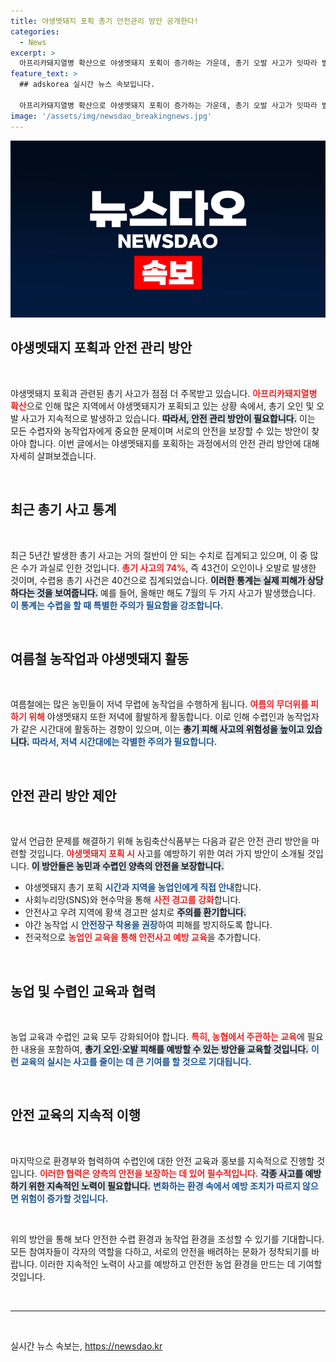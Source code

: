 ```yaml
---
title: 야생멧돼지 포획 총기 안전관리 방안 공개한다!
categories:
  - News
excerpt: >
  아프리카돼지열병 확산으로 야생멧돼지 포획이 증가하는 가운데, 총기 오발 사고가 잇따라 발생하고 있습니다. 농식품부는 농업인 안전을 위한 종합 대책을 마련하여 예방에 나섭니다.
feature_text: >
  ## adskorea 실시간 뉴스 속보입니다.

  아프리카돼지열병 확산으로 야생멧돼지 포획이 증가하는 가운데, 총기 오발 사고가 잇따라 발생하고 있습니다. 농식품부는 농업인 안전을 위한 종합 대책을 마련하여 예방에 나섭니다.
image: '/assets/img/newsdao_breakingnews.jpg'
---
```


<p><img src="/assets/img/newsdao_breakingnews.jpg" alt="adskorea 속보" /></p>

<h2 data-ke-size="size26">야생멧돼지 포획과 안전 관리 방안</h2>

<p data-ke-size="size16">&nbsp;</p>

<p>야생멧돼지 포획과 관련된 총기 사고가 점점 더 주목받고 있습니다. <b><span style="color: #ee2323;">아프리카돼지열병 확산</span></b>으로 인해 많은 지역에서 야생멧돼지가 포획되고 있는 상황 속에서, 총기 오인 및 오발 사고가 지속적으로 발생하고 있습니다. <b><span style="background-color: #21538527;">따라서, 안전 관리 방안이 필요합니다.</span></b> 이는 모든 수렵자와 농작업자에게 중요한 문제이며 서로의 안전을 보장할 수 있는 방안이 찾아야 합니다. 이번 글에서는 야생멧돼지를 포획하는 과정에서의 안전 관리 방안에 대해 자세히 살펴보겠습니다.</p>

<p data-ke-size="size16">&nbsp;</p>

<h2 data-ke-size="size26">최근 총기 사고 통계</h2>

<p data-ke-size="size16">&nbsp;</p>

<p>최근 5년간 발생한 총기 사고는 거의 절반이 안 되는 수치로 집계되고 있으며, 이 중 많은 수가 과실로 인한 것입니다. <b><span style="color: #ee2323;">총기 사고의 74%</span></b>, 즉 43건이 오인이나 오발로 발생한 것이며, 수렵용 총기 사건은 40건으로 집계되었습니다. <b><span style="background-color: #21538527;">이러한 통계는 실제 피해가 상당하다는 것을 보여줍니다.</span></b> 예를 들어, 올해만 해도 7월의 두 가지 사고가 발생했습니다. <b><span style="color: #1a5490;">이 통계는 수렵을 할 때 특별한 주의가 필요함을 강조합니다.</span></b></p>

<p data-ke-size="size16">&nbsp;</p>

<h2 data-ke-size="size26">여름철 농작업과 야생멧돼지 활동</h2>

<p data-ke-size="size16">&nbsp;</p>

<p>여름철에는 많은 농민들이 저녁 무렵에 농작업을 수행하게 됩니다. <b><span style="color: #ee2323;">여름의 무더위를 피하기 위해</span></b> 야생멧돼지 또한 저녁에 활발하게 활동합니다. 이로 인해 수렵인과 농작업자가 같은 시간대에 활동하는 경향이 있으며, 이는 <b><span style="background-color: #21538527;">총기 피해 사고의 위험성을 높이고 있습니다.</span></b> <b><span style="color: #1a5490;">따라서, 저녁 시간대에는 각별한 주의가 필요합니다.</span></b></p>

<p data-ke-size="size16">&nbsp;</p>

<h2 data-ke-size="size26">안전 관리 방안 제안</h2>

<p data-ke-size="size16">&nbsp;</p>

<p>앞서 언급한 문제를 해결하기 위해 농림축산식품부는 다음과 같은 안전 관리 방안을 마련할 것입니다. <b><span style="color: #ee2323;">야생멧돼지 포획 시</span></b> 사고를 예방하기 위한 여러 가지 방안이 소개될 것입니다. <b><span style="background-color: #21538527;">이 방안들은 농민과 수렵인 양측의 안전을 보장합니다.</span></b></p>

<ul>
    <li>야생멧돼지 총기 포획 <b><span style="color: #1a5490;">시간과 지역을 농업인에게 직접 안내</span></b>합니다.</li>
    <li>사회누리망(SNS)와 현수막을 통해 <b><span style="color: #ee2323;">사전 경고를 강화</span></b>합니다.</li>
    <li>안전사고 우려 지역에 황색 경고판 설치로 <b><span style="background-color: #21538527;">주의를 환기합니다.</span></b></li>
    <li>야간 농작업 시 <b><span style="color: #1a5490;">안전장구 착용을 권장</span></b>하여 피해를 방지하도록 합니다.</li>
    <li>전국적으로 <b><span style="color: #ee2323;">농업인 교육을 통해 안전사고 예방 교육</span></b>을 추가합니다.</li>
</ul>

<p data-ke-size="size16">&nbsp;</p>

<h2 data-ke-size="size26">농업 및 수렵인 교육과 협력</h2>

<p data-ke-size="size16">&nbsp;</p>

<p>농업 교육과 수렵인 교육 모두 강화되어야 합니다. <b><span style="color: #ee2323;">특히, 농협에서 주관하는 교육</span></b>에 필요한 내용을 포함하여, <b><span style="background-color: #21538527;">총기 오인·오발 피해를 예방할 수 있는 방안을 교육할 것입니다.</span></b> <b><span style="color: #1a5490;">이런 교육의 실시는 사고를 줄이는 데 큰 기여를 할 것으로 기대됩니다.</span></b></p>

<p data-ke-size="size16">&nbsp;</p>

<h2 data-ke-size="size26">안전 교육의 지속적 이행</h2>

<p data-ke-size="size16">&nbsp;</p>

<p>마지막으로 환경부와 협력하여 수렵인에 대한 안전 교육과 홍보를 지속적으로 진행할 것입니다. <b><span style="color: #ee2323;">이러한 협력은 양측의 안전을 보장하는 데 있어 필수적입니다.</span></b> <b><span style="background-color: #21538527;">각종 사고를 예방하기 위한 지속적인 노력이 필요합니다.</span></b> <b><span style="color: #1a5490;">변화하는 환경 속에서 예방 조치가 따르지 않으면 위험이 증가할 것입니다.</span></b></p>

<p data-ke-size="size16">&nbsp;</p>

<p>위의 방안을 통해 보다 안전한 수렵 환경과 농작업 환경을 조성할 수 있기를 기대합니다. 모든 참여자들이 각자의 역할을 다하고, 서로의 안전을 배려하는 문화가 정착되기를 바랍니다. 이러한 지속적인 노력이 사고를 예방하고 안전한 농업 환경을 만드는 데 기여할 것입니다. </p>

<p data-ke-size="size16">&nbsp;</p>

<hr>

<p data-ke-size="size16">&nbsp;</p>
실시간 뉴스 속보는, <a href="https://newsdao.kr" rel="dofollow">https://newsdao.kr</a>


